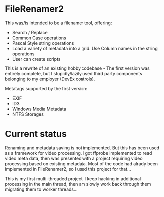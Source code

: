# FileRenamer2

This was/is intended to be a filenamer tool, offering:
+ Search / Replace
+ Common Case operations
+ Pascal Style string operations
+ Load a variety of metadata into a grid.  Use Column names in the string operations
+ User can create scripts

This is a rewrite of an existing hobby codebase - The first version was entirely complete, but I stupidly/lazily used third party components belonging to my employer (DevEx controls). 

Metatags supported by the first version:
+ EXIF
+ ID3
+ Windows Media Metadata
+ NTFS Storages

# Current status
Renaming and metadata saving is not implemented.  But this has been used as a framework for video processing.  I got ffprobe implemented to read video meta data, then was presented with a project requiring video processing based on existing metadata.  Most of the code had alrady been implemented in FileRenamer2, so I used this project for that...

This is my first multi-threaded project.  I keep hacking in additional processing in the main thread, then am slowly work back through them migrating them to worker threads...
